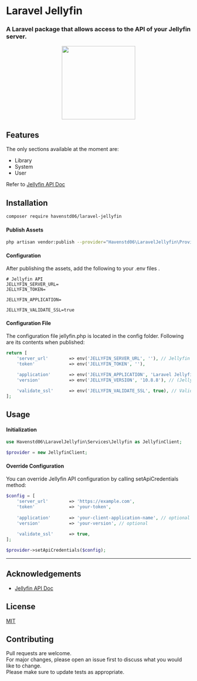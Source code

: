 
# Laravel Jellyfin
### A Laravel package that allows access to the API of your Jellyfin server.

<p align="center">
    <img height="200" src="https://user-images.githubusercontent.com/33732634/210449526-9026f288-0b9e-436a-b315-10af018b73e0.png" />   
</p>

## Features
The only sections available at the moment are:

* Library
* System
* User

Refer to [Jellyfin API Doc](https://api.jellyfin.org/)

## Installation

```bash
composer require havenstd06/laravel-jellyfin
```

#### Publish Assets
```bash
php artisan vendor:publish --provider="Havenstd06\LaravelJellyfin\Providers\JellyfinServiceProvider" 
```

#### Configuration
After publishing the assets, add the following to your .env files .

```env
# Jellyfin API
JELLYFIN_SERVER_URL=
JELLYFIN_TOKEN=

JELLYFIN_APPLICATION=

JELLYFIN_VALIDATE_SSL=true
```

#### Configuration File
The configuration file jellyfin.php is located in the config folder. Following are its contents when published:

```php
return [
    'server_url'        => env('JELLYFIN_SERVER_URL', ''), // Jellyfin Server URL (ex: https://[IP address]:8096 or https://domain.com)
    'token'             => env('JELLYFIN_TOKEN', ''),

    'application'       => env('JELLYFIN_APPLICATION', 'Laravel Jellyfin / v1.0'), // Jellyfin application name
    'version'           => env('JELLYFIN_VERSION', '10.8.8'), // (Jellyfin application version number)

    'validate_ssl'      => env('JELLYFIN_VALIDATE_SSL', true), // Validate SSL when creating api client.
];
```
## Usage

#### Initialization

```php
use Havenstd06\LaravelJellyfin\Services\Jellyfin as JellyfinClient;

$provider = new JellyfinClient;
```

#### Override Configuration
You can override Jellyfin API configuration by calling setApiCredentials method:

```php
$config = [
    'server_url'        => 'https://example.com',
    'token'             => 'your-token',
    
    'application'       => 'your-client-application-name', // optional
    'version'           => 'your-version', // optional
    
    'validate_ssl'      => true,
];

$provider->setApiCredentials($config);
```

<hr>

## Acknowledgements

- [Jellyfin API Doc](https://api.jellyfin.org/)

## License

[MIT](https://choosealicense.com/licenses/mit/)


## Contributing

Pull requests are welcome.  
For major changes, please open an issue first to discuss what you would like to change.  
Please make sure to update tests as appropriate.

